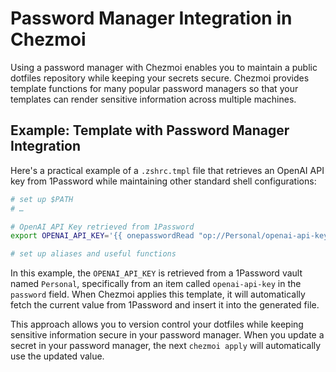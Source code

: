 # Password Manager Integration in Chezmoi

Using a password manager with Chezmoi enables you to maintain a public dotfiles
repository while keeping your secrets secure. Chezmoi provides template functions
for many popular password managers so that your templates can render sensitive
information across multiple machines.
## Example: Template with Password Manager Integration

Here's a practical example of a `.zshrc.tmpl` file that retrieves an OpenAI API
key from 1Password while maintaining other standard shell configurations:

```zsh
# set up $PATH
# …

# OpenAI API Key retrieved from 1Password
export OPENAI_API_KEY='{{ onepasswordRead "op://Personal/openai-api-key/password" }}'

# set up aliases and useful functions
```

In this example, the `OPENAI_API_KEY` is retrieved from a 1Password vault
named `Personal`, specifically from an item called `openai-api-key` in the
`password` field. When Chezmoi applies this template, it will automatically
fetch the current value from 1Password and insert it into the generated file.

This approach allows you to version control your dotfiles while keeping
sensitive information secure in your password manager. When you update a
secret in your password manager, the next `chezmoi apply` will automatically use
the updated value.
